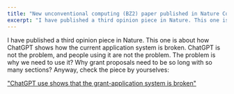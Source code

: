 ```yaml
---
title: "New unconventional computing (BZ2) paper published in Nature Communcations!"
excerpt: "I have published a third opinion piece in Nature. This one is about how ChatGPT shows how the current application system is broken."
---
```


I have published a third opinion piece in Nature. This one is about how ChatGPT shows how the current application system is broken. ChatGPT is not the problem, and people using it are not the problem. The problem is why we need to use it? Why grant proposals need to be so long with so many sections? Anyway, check the piece by yourselves: 

["ChatGPT use shows that the grant-application system is broken"](https://www.nature.com/articles/d41586-023-03238-5)
